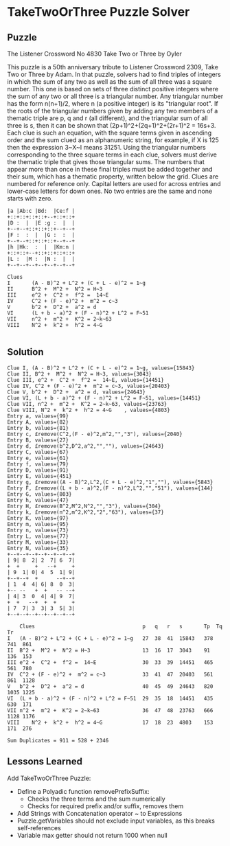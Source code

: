 # TakeTwoOrThree Puzzle Solver

## Puzzle

The Listener Crossword No 4830 Take Two or Three by Oyler

This puzzle is a 50th anniversary tribute to Listener Crossword 2309, Take Two or Three by Adam. In that puzzle, solvers had to find triples of integers in which the sum of any two as well as the sum of all three was a square number. This one is based on sets of three distinct positive integers where the sum of any two or all three is a triangular number.
Any triangular number has the form n(n+1)/2, where n (a positive integer) is its "triangular root". If the roots of the triangular numbers given by adding any two members of a thematic triple are p, q and r (all different), and the triangular sum of all three is s, then it can be shown that (2p+1)^2+(2q+1)^2+(2r+1)^2 = 16s+3. Each clue is such an equation, with the square terms given in ascending order and the sum clued as an alphanumeric string, for example, if X is 125 then the expression 3~X~I means 31251. Using the triangular numbers corresponding to the three square terms in each clue, solvers must derive the thematic triple that gives those triangular sums. The numbers that appear more than once in these final triples must be added together and their sum, which has a thematic property, written below the grid. Clues are numbered for reference only. Capital letters are used for across entries and lower-case letters for down ones. No two entries are the same and none starts with zero.

```+--+--+--+--+--+--+--+
|a |Ab:c |Bd:  |Ce:f |
+::+::+::+::+--+::+::+
|D :  |  |E :g :  |  |
+--+--+::+::+::+--+--+
|F :  :  |  |G :  :  |
+--+--+::+::+::+--+--+
|h |Hk:  :  |  |Km:n |
+::+::+--+::+::+::+::+
|L :  |M :  |N :  |  |
+--+--+--+--+--+--+--+

Clues
I	    (A - B)^2 + L^2 + (C + L - e)^2 = 1~g
II	    B^2 +  M^2 +  N^2 = H~3
III	    e^2 +  C^2 +  f^2 =  14~E
IV	    C^2 + (F - e)^2 +  m^2 = c~3
V	    b^2 +  D^2 +  a^2 = d
VI	    (L + b - a)^2 + (F - n)^2 + L^2 = F~51
VII	    n^2 +  m^2 +  K^2 = 2~k~63
VIII	N^2 +  k^2 +  h^2 = 4~G


```

## Solution

```Puzzle Summary
Clue I, (A - B)^2 + L^2 + (C + L - e)^2 = 1~g, values={15843}
Clue II, B^2 +  M^2 +  N^2 = H~3, values={3043}
Clue III, e^2 +  C^2 +  f^2 =  14~E, values={14451}
Clue IV, C^2 + (F - e)^2 +  m^2 = c~3, values={20403}
Clue V, b^2 +  D^2 +  a^2 = d, values={24643}
Clue VI, (L + b - a)^2 + (F - n)^2 + L^2 = F~51, values={14451}
Clue VII, n^2 +  m^2 +  K^2 = 2~k~63, values={23763}
Clue VIII, N^2 +  k^2 +  h^2 = 4~G    , values={4803}
Entry a, values={99}
Entry A, values={82}
Entry b, values={81}
Entry c, £remove(C^2,(F - e)^2,m^2,"","3"), values={2040}
Entry B, values={27}
Entry d, £remove(b^2,D^2,a^2,"",""), values={24643}
Entry C, values={67}
Entry e, values={61}
Entry f, values={79}
Entry D, values={91}
Entry E, values={451}
Entry g, £remove((A - B)^2,L^2,(C + L - e)^2,"1",""), values={5843}
Entry F, £remove((L + b - a)^2,(F - n)^2,L^2,"","51"), values={144}
Entry G, values={803}
Entry h, values={47}
Entry H, £remove(B^2,M^2,N^2,"","3"), values={304}
Entry k, £remove(n^2,m^2,K^2,"2","63"), values={37}
Entry K, values={97}
Entry m, values={95}
Entry n, values={73}
Entry L, values={77}
Entry M, values={33}
Entry N, values={35}
+--+--+--+--+--+--+--+
| 9| 8  2| 2  7| 6  7|
+  +     +   --+     +
| 9  1| 0| 4  5  1| 9|
+--+--+  +      --+--+
| 1  4  4| 6| 8  0  3|
+-- --   +  +   -- --+
| 4| 3  0  4| 4| 9  7|
+  +   --+  +  +     +
| 7  7| 3  3| 3  5| 3|
+--+--+--+--+--+--+--+

    Clues			                        p	q	r	s	    Tp	Tq	 Tr
I	(A - B)^2 + L^2 + (C + L - e)^2 = 1~g	27	38	41	15843	378	741	 861
II	B^2 +  M^2 +  N^2 = H~3			        13	16	17	3043	91	136	 153
III	e^2 +  C^2 +  f^2 =  14~E			    30	33	39	14451	465	561	 780
IV	C^2 + (F - e)^2 +  m^2 = c~3			33	41	47	20403	561	861	 1128
V	b^2 +  D^2 +  a^2 = d			        40	45	49	24643	820	1035 1225
VI	(L + b - a)^2 + (F - n)^2 + L^2 = F~51	29	35	18	14451	435	630	 171
VII	n^2 +  m^2 +  K^2 = 2~k~63			    36	47	48	23763	666	1128 1176
VIII	N^2 +  k^2 +  h^2 = 4~G			    17	18	23	4803	153	171	 276
                                        
Sum Duplicates = 911 = 528 + 2346

```

## Lessons Learned

Add TakeTwoOrThree Puzzle:
- Define a Polyadic function removePrefixSuffix:
  - Checks the three terms and the sum numerically
  - Checks for required prefix and/or suffix, removes them
- Add Strings with Concatenation operator ~ to Expressions
- Puzzle.getVariables should not exclude input variables, as this breaks self-references
- Variable max getter should not return 1000 when null
